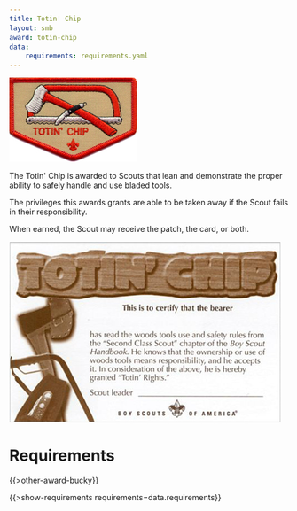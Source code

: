 ```yaml
---
title: Totin' Chip
layout: smb
award: totin-chip
data:
    requirements: requirements.yaml
---
```


<div class="W(20%)--_sml W(25%)--l W(33%)--m W(50%)--s D(f) Fxd(c) Ai(c) P(4px) Fl(end)">
    <img src="totin-chip-patch.jpg" class="W(100%) H(a)">
</div>

The Totin' Chip is awarded to Scouts that lean and demonstrate the proper ability to safely handle and use bladed tools.

The privileges this awards grants are able to be taken away if the Scout fails in their responsibility.

When earned, the Scout may receive the patch, the card, or both.

<div class="W(20%)--_sml W(25%)--l W(33%)--m W(50%)--s D(f) Fxd(c) Ai(c) P(4px)">
    <img src="totin-chip-card-front.jpg" class="W(100%) H(a)">
</div>

# Requirements

<div class="W(20%)--_sml W(25%)--l W(33%)--m W(50%)--s D(f) Fxd(c) Ai(c) P(4px) Fl(end)">
    {{>other-award-bucky}}
</div>

{{>show-requirements requirements=data.requirements}}
